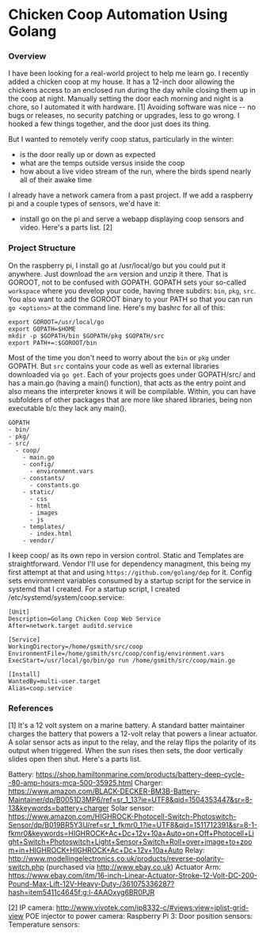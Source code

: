 # Chicken Coop Automation Using Golang 

### Overview

I have been looking for a real-world project to help me learn go. I recently added a chicken coop at my house. It has a 12-inch door allowing the chickens access to an enclosed run during the day while closing them up in the coop at night. Manually setting the door each morning and night is a chore, so I automated it with hardware. [1] Avoiding software was nice -- no bugs or releases, no security patching or upgrades, less to go wrong. I hooked a few things together, and the door just does its thing.   

But I wanted to remotely verify coop status, particularly in the winter:

- is the door really up or down as expected
- what are the temps outside versus inside the coop
- how about a live video stream of the run, where the birds spend nearly all of their awake time

I already have a network camera from a past project. If we add a raspberry pi and a couple types of sensors, we'd have it: 

- install go on the pi and serve a webapp displaying coop sensors and video. Here's a parts list. [2]

### Project Structure

On the raspberry pi, I install go at /usr/local/go but you could put it anywhere. Just download the `arm` version and unzip it there. That is GOROOT, not to be confused with GOPATH.  GOPATH sets your so-called `workspace` where you develop your code, having three subdirs: `bin`, `pkg`, `src`. You also want to add the GOROOT binary to your PATH so that you can run `go <options>` at the command line.  Here's my bashrc for all of this:

    export GOROOT=/usr/local/go
    export GOPATH=$HOME
    mkdir -p $GOPATH/bin $GOPATH/pkg $GOPATH/src 
    export PATH+=:$GOROOT/bin

Most of the time you don't need to worry about the `bin` or `pkg` under GOPATH.  But `src` contains your code as well as external libraries downloaded via `go get`.  Each of your projects goes under GOPATH/src/<project> and has a main.go (having a main() function), that acts as the entry point and also means the interpreter knows it will be compilable.  Within, you can have subfolders of other packages that are more like shared libraries, being non executable b/c they lack any main().

    GOPATH
    - bin/
    - pkg/
    - src/
      - coop/
        - main.go
        - config/
          - environment.vars
        - constants/
          - constants.go
        - static/
          - css
          - html
          - images
          - js
        - templates/
          - index.html
        - vendor/

I keep coop/ as its own repo in version control.  Static and Templates are straightforward. Vendor I'll use for dependency managment, this being my first attempt at that and using `https://github.com/golang/dep` for it. Config sets environment variables consumed by a startup script for the service in systemd that I created. For a startup script, I created /etc/systemd/system/coop.service:

    [Unit]
    Description=Golang Chicken Coop Web Service
    After=network.target auditd.service
    
    [Service]
    WorkingDirectory=/home/gsmith/src/coop
    EnvironmentFile=/home/gsmith/src/coop/config/environment.vars
    ExecStart=/usr/local/go/bin/go run /home/gsmith/src/coop/main.go
    
    [Install]
    WantedBy=multi-user.target
    Alias=coop.service

### References

[1]
It's a 12 volt system on a marine battery. A standard batter maintainer charges the battery that powers a 12-volt relay that powers a linear actuator.  A solar sensor acts as input to the relay, and the relay flips the polarity of its output when triggered.  When the sun rises then sets, the door vertically slides open then shut.  Here's a parts list.

Battery: https://shop.hamiltonmarine.com/products/battery-deep-cycle--80-amp-hours-mca-500-35925.html
Charger: https://www.amazon.com/BLACK-DECKER-BM3B-Battery-Maintainer/dp/B0051D3MP6/ref=sr_1_13?ie=UTF8&qid=1504353447&sr=8-13&keywords=battery+charger
Solar sensor: https://www.amazon.com/HIGHROCK-Photocell-Switch-Photoswitch-Sensor/dp/B019BR5Y3U/ref=sr_1_fkmr0_1?ie=UTF8&qid=1511712391&sr=8-1-fkmr0&keywords=HIGHROCK+Ac+Dc+12v+10a+Auto+on+Off+Photocell+Light+Switch+Photoswitch+Light+Sensor+Switch+Roll+over+image+to+zoom+in+HIGHROCK+HIGHROCK+Ac+Dc+12v+10a+Auto
Relay: http://www.modellingelectronics.co.uk/products/reverse-polarity-switch.php (purchased via http://www.ebay.co.uk)
Actuator Arm: https://www.ebay.com/itm/16-inch-Linear-Actuator-Stroke-12-Volt-DC-200-Pound-Max-Lift-12V-Heavy-Duty-/361075336287?hash=item5411c4645f:g:l-4AAOxyg6BR0PJR

[2]
IP camera: http://www.vivotek.com/ip8332-c/#views:view=jplist-grid-view
POE injector to power camera: <insert>
Raspberry Pi 3: <insert>
Door position sensors: <insert>
Temperature sensors: <insert>

